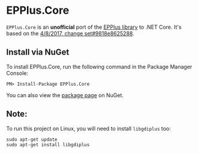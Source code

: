 EPPlus.Core
===========
`EPPlus.Core` is an **unofficial** port of the [EPPlus library](http://epplus.codeplex.com) to .NET Core. 
It's based on the [4/8/2017, change set#9818e8625288](http://epplus.codeplex.com/SourceControl/list/changesets).


Install via NuGet
-----------------
To install EPPlus.Core, run the following command in the Package Manager Console:

```
PM> Install-Package EPPlus.Core
```

You can also view the [package page](http://www.nuget.org/packages/EPPlus.Core/) on NuGet.

Note:
-----------------
To run this project on Linux, you will need to install `libgdiplus` too:
```
sudo apt-get update
sudo apt-get install libgdiplus
```
